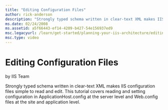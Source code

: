 ```yaml
---
title: "Editing Configuration Files"
author: rick-anderson
description: "Strongly typed schema written in clear-text XML makes IIS configuration files simple to read and edit. This tutorial covers reading and setting configuration..."
ms.date: 02/24/2008
ms.assetid: a5f66443-ef14-4209-b427-54e156937ed9
msc.legacyurl: /learn/get-started/planning-your-iis-architecture/editing-configuration-files
msc.type: video
---
```

# Editing Configuration Files

by IIS Team

Strongly typed schema written in clear-text XML makes IIS configuration files simple to read and edit. This tutorial covers reading and setting configuration in ApplicationHost.config at the server level and Web.config files at the site and application level.
